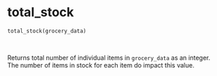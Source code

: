 # total_stock

`total_stock(grocery_data)`

<br>

Returns total number of individual items in `grocery_data` as an integer.  
The number of items in stock for each item do impact this value.

